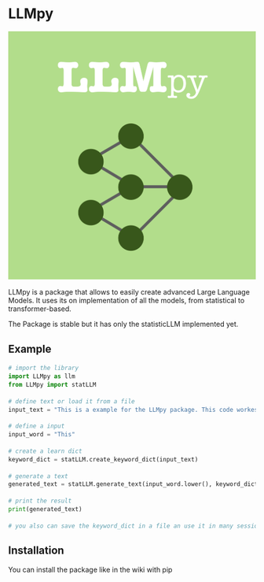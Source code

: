 # LLMpy

![LLMpy Logo](https://github.com/AstroQuantumphysicist/LMMpy/blob/main/RepoData/IMG_4306.jpeg)

LLMpy is a package that allows to easily create advanced Large Language Models. It uses its on implementation of all the models, from statistical to transformer-based.

The Package is stable but it has only the statisticLLM implemented yet.

## Example
```python
# import the library
import LLMpy as llm
from LLMpy import statLLM

# define text or load it from a file
input_text = "This is a example for the LLMpy package. This code workes! You will wonder about the output because this is a LLM."

# define a input
input_word = "This"

# create a learn dict
keyword_dict = statLLM.create_keyword_dict(input_text)

# generate a text
generated_text = statLLM.generate_text(input_word.lower(), keyword_dict)

# print the result
print(generated_text)

# you also can save the keyword_dict in a file an use it in many sessions
```

## Installation
You can install the package like in the wiki with pip
